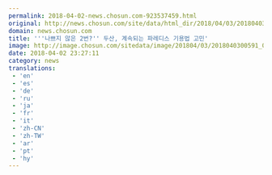 ```yaml
---
permalink: 2018-04-02-news.chosun.com-923537459.html
original: http://news.chosun.com/site/data/html_dir/2018/04/03/2018040300610.html
domain: news.chosun.com
title: '''나쁘지 않은 2번?'' 두산, 계속되는 파레디스 기용법 고민'
image: http://image.chosun.com/sitedata/image/201804/03/2018040300591_0.jpg
date: 2018-04-02 23:27:11
category: news
translations: 
 - 'en'
 - 'es'
 - 'de'
 - 'ru'
 - 'ja'
 - 'fr'
 - 'it'
 - 'zh-CN'
 - 'zh-TW'
 - 'ar'
 - 'pt'
 - 'hy'
---
```


